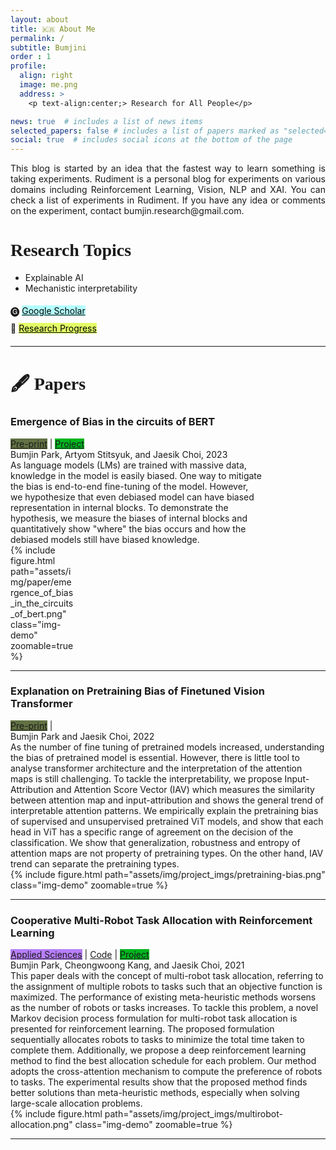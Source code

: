 ```yaml
---
layout: about
title: 🇰🇷 About Me
permalink: /
subtitle: Bumjini
order : 1 
profile:
  align: right
  image: me.png
  address: >
    <p text-align:center;> Research for All People</p>

news: true  # includes a list of news items
selected_papers: false # includes a list of papers marked as "selected={true}"
social: true  # includes social icons at the bottom of the page
---
```


<p style="text-align: justify;">
This blog is started by an idea that the fastest way to learn something is taking experiments.  <tag class="text-box"> Rudiment</tag> is a personal blog for experiments on various domains including <tag class="text-box">Reinforcement Learning</tag>, <tag class="text-box">Vision</tag>, <tag class="text-box">NLP</tag> and <tag class="text-box">XAI</tag>.  You can check a list of experiments in <tag href="/blog/"> Rudiment</tag>. 
If you have any idea or comments on the experiment, contact <tag class="text-box">bumjin.research@gmail.com</tag>.

</p>
 
 
 

 <h1 style="font-family:Times New Roman"> Research Topics   </h1>
 
* Explainable AI
* Mechanistic interpretability



<div style="line-height:2.0">
🅖 <a class="box-demo-link" href="https://scholar.google.co.kr/citations?user=XzIXaxoAAAAJ&hl=ko" style="background:#b4ffff; color:#000000;" >Google Scholar</a> 
<br>
🐾 <a class="box-demo-link" href="/research/" style="background:#e3ff67; color:#000000;" >Research Progress</a>  



</div>

<hr>
 <h1 style="font-family:Times New Roman"> 🖋 Papers   </h1>

  <!--  Emergence of Bias in the circuits of BERT  -->
  <h3 class="demo-title"> Emergence of Bias in the circuits of BERT </h3>
  <div class="demolink">
    <a class="box-demo-link" href="https://drive.google.com/file/d/1v3q8HBThVcIXzr0eADwiXHXB2tV2JR_m/view?usp=sharing" style="background:#617143" >Pre-print</a> | 
      <a class="box-demo-link" href="/paper/emergence_of_bias_in_bert/" style="background:#00B51E;" >Project</a>
    <div class="authors">Bumjin Park, Artyom Stitsyuk, and Jaesik Choi, 2023  </div>
  </div>
  <!--  
    <a class="box-demo-link" href="https://github.com/fxnnxc/vision-pretraining-bias" >Code</a> | 
    <a class="box-demo-link" href="/paper/explaining_pretraining_bias/"  style="background:#00B51E;">Project</a>
  -->
  <div class="row">
    <div class="column-first" style="width:80%" >
    As language models (LMs) are trained with massive data, knowledge in the model is easily biased. One way to mitigate the bias is end-to-end fine-tuning of the model. However, we hypothesize that even debiased model can have biased representation in internal blocks. To demonstrate the hypothesis, we measure the biases of internal blocks and quantitatively show "where" the bias occurs and how the debiased models still have biased knowledge. 
    </div>
    <div class="column-second" style="width:20%">
    {% include figure.html path="assets/img/paper/emergence_of_bias_in_the_circuits_of_bert.png" class="img-demo" zoomable=true %}
          <!-- <img width="100%" src="">   -->
    </div>
  </div>
  <hr/>


<!--  Pretraining Bias  -->
<h3 class="demo-title"> Explanation on Pretraining Bias of Finetuned Vision Transformer </h3>
<div class="demolink">
  <a class="box-demo-link" href="https://arxiv.org/abs/2211.15428" style="background:#617143" >Pre-print</a> | 
  <div class="authors">Bumjin Park and Jaesik Choi, 2022  </div>
</div>
<!--  
  <a class="box-demo-link" href="https://github.com/fxnnxc/vision-pretraining-bias" >Code</a> | 
  <a class="box-demo-link" href="/paper/explaining_pretraining_bias/"  style="background:#00B51E;">Project</a>
-->
<div class="row">
  <div class="column-first">
  As the number of fine tuning of pretrained models increased, understanding the bias of pretrained model is essential. However, there is little tool to analyse transformer architecture and the interpretation of the attention maps is still challenging. To tackle the interpretability, we propose Input-Attribution and Attention Score Vector (IAV) which measures the similarity between attention map and input-attribution and shows the general trend of interpretable attention patterns. We empirically explain the pretraining bias of supervised and unsupervised pretrained ViT models, and show that each head in ViT has a specific range of agreement on the decision of the classification. We show that generalization, robustness and entropy of attention maps are not property of pretraining types. On the other hand, IAV trend can separate the pretraining types.
  </div>
  <div class="column-second">
  {% include figure.html path="assets/img/project_imgs/pretraining-bias.png" class="img-demo" zoomable=true %}
        <!-- <img width="100%" src="">   -->
  </div>
</div>
<hr/>

<!--  MultiRobot Allocation Bias  -->
<h3 class="demo-title"> Cooperative Multi-Robot Task Allocation with Reinforcement Learning
 </h3>
<div class="demolink">
  <a class="box-demo-link" href="https://www.mdpi.com/2076-3417/12/1/272" style="background:#B77EFA" >Applied Sciences</a> | 
  <a class="box-demo-link" href="https://github.com/fxnnxc/Cooperative-Multi-Robot-Task-Allocation-with-Reinforcement-Learning" >Code</a> | 
  <a class="box-demo-link" href="/paper/multirobot_allocation/" style="background:#00B51E;" >Project</a>
  <div class="authors">Bumjin Park, Cheongwoong Kang, and Jaesik Choi, 2021  </div>
</div>
<div class="row">
  <div class="column-first">
This paper deals with the concept of multi-robot task allocation, referring to the assignment of multiple robots to tasks such that an objective function is maximized. The performance of existing meta-heuristic methods worsens as the number of robots or tasks increases. To tackle this problem, a novel Markov decision process formulation for multi-robot task allocation is presented for reinforcement learning. The proposed formulation sequentially allocates robots to tasks to minimize the total time taken to complete them. Additionally, we propose a deep reinforcement learning method to find the best allocation schedule for each problem. Our method adopts the cross-attention mechanism to compute the preference of robots to tasks. The experimental results show that the proposed method finds better solutions than meta-heuristic methods, especially when solving large-scale allocation problems.
  </div>
  <div class="column-second">
  {% include figure.html path="assets/img/project_imgs/multirobot-allocation.png" class="img-demo" zoomable=true %}
        <!-- <img width="100%" src="">   -->
  </div>
</div>
<hr/>


<!-- <a class="box-demo-link" href="/reading_list/" style="background:#617143 " >🐾 Research Progress</a> | 

<a class="box-demo-link" href="/reading_list/" style="background:#617143 " >🐾 Research Progress</a> |  -->
